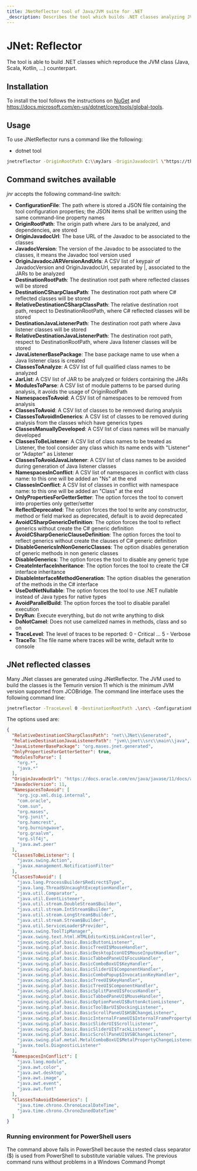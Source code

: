 ```yaml
---
title: JNetReflector tool of Java/JVM suite for .NET
_description: Describes the tool which builds .NET classes analyzing JVM Jar or modules
---
```


# JNet: Reflector

The tool is able to build .NET classes which reproduce the JVM class (Java, Scala, Kotlin, ...) counterpart.

## Installation

To install the tool follows the instructions on [NuGet](https://www.nuget.org/packages/MASES.JNetReflector/) and https://docs.microsoft.com/en-us/dotnet/core/tools/global-tools.

## Usage

To use JNetReflector runs a command like the following:

* dotnet tool

```sh
jnetreflector -OriginRootPath C:\\myJars -OriginJavadocUrl \"https://thehost/javadoc/\" -JavadocVersion 11 -DestinationRootPath C:\\ReflectionDestination
```

## Command switches available

_jnr_ accepts the following command-line switch:

* **ConfigurationFile**: The path where is stored a JSON file containing the tool configuration properties; the JSON items shall be written using the same command-line property names
* **OriginRootPath**: The origin path where Jars to be analyzed, and dependencies, are stored
* **OriginJavadocUrl**: The base URL of the Javadoc to be associated to the classes
* **JavadocVersion**: The version of the Javadoc to be associated to the classes, it means the Javadoc tool version used
* **OriginJavadocJARVersionAndUrls**: A CSV list of keypair of JavadocVersion and OriginJavadocUrl, separated by |, associated to the JARs to be analyzed
* **DestinationRootPath**: The destination root path where reflected classes will be stored
* **DestinationCSharpClassPath**: The destination root path where C# reflected classes will be stored
* **RelativeDestinationCSharpClassPath**: The relative destination root path, respect to DestinationRootPath, where C# reflected classes will be stored
* **DestinationJavaListenerPath**: The destination root path where Java listener classes will be stored
* **RelativeDestinationJavaListenerPath**: The destination root path, respect to DestinationRootPath, where Java listener classes will be stored
* **JavaListenerBasePackage**: The base package name to use when a Java listener class is created
* **ClassesToAnalyze**: A CSV list of full qualified class names to be analyzed
* **JarList**: A CSV list of JAR to be analyzed or folders containing the JARs
* **ModulesToParse**: A CSV list of module patterns to be parsed during analysis, it avoids the usage of OriginRootPath
* **NamespacesToAvoid**: A CSV list of namespaces to be removed from analysis
* **ClassesToAvoid**: A CSV list of classes to be removed during analysis
* **ClassesToAvoidInGenerics**: A CSV list of classes to be removed during analysis from the classes which have generics types
* **ClassesManuallyDeveloped**: A CSV list of class names will be manually developed
* **ClassesToBeListener**: A CSV list of class names to be treated as Listener, the tool consider any class which its name ends with "Listener" or "Adapter" as Listener
* **ClassesToAvoidJavaListener**: A CSV list of class names to be avoided during generation of Java listener classes
* **NamespacesInConflict**: A CSV list of namespaces in conflict with class name: to this one will be added an "Ns" at the end
* **ClassesInConflict**: A CSV list of classes in conflict with namespace name: to this one will be added an "Class" at the end
* **OnlyPropertiesForGetterSetter**: The option forces the tool to convert into properties only getter/setter
* **ReflectDeprecated**: The option forces the tool to write any constructor, method or field marked as deprecated, default is to avoid deprecated
* **AvoidCSharpGenericDefinition**: The option forces the tool to reflect generics without create the C# generic definition
* **AvoidCSharpGenericClauseDefinition**: The option forces the tool to reflect generics without create the clauses of C# generic definition
* **DisableGenericsInNonGenericClasses**: The option disables generation of generic methods in non generic classes
* **DisableGenerics**: The option forces the tool to disable any generic type
* **CreateInterfaceInheritance**: The option forces the tool to create the C# interface inheritance
* **DisableInterfaceMethodGeneration**: The option disables the generation of the methods in the C# interface
* **UseDotNetNullable**: The option forces the tool to use .NET nullable instead of Java types for native types
* **AvoidParallelBuild**: The option forces the tool to disable parallel execution
* **DryRun**: Execute everything, but do not write anything to disk
* **DoNotCamel**: Does not use camelized names in methods, class and so on
* **TraceLevel**: The level of traces to be reported: 0 - Critical ... 5 - Verbose
* **TraceTo**: The file name where traces will be write, default write to console

## JNet reflected classes

Many JNet classes are generated using JNetReflector. The JVM used to build the classes is the Temurin version 11 which is the minimum JVM version supported from JCOBridge.
The command line interface uses the following command line:

```sh
jnetreflector -TraceLevel 0 -DestinationRootPath .\src\ -ConfigurationFile .\src\configuration.json
```

The options used are:

```json
{
  "RelativeDestinationCSharpClassPath": "net\\JNet\\Generated",
  "RelativeDestinationJavaListenerPath": "jvm\\jnet\\src\\main\\java",
  "JavaListenerBasePackage": "org.mases.jnet.generated",
  "OnlyPropertiesForGetterSetter": true,
  "ModulesToParse": [
    "org.*",
    "java.*"
  ],
  "OriginJavadocUrl": "https://docs.oracle.com/en/java/javase/11/docs/api/",
  "JavadocVersion": 11,
  "NamespacesToAvoid": [
    "org.jcp.xml.dsig.internal",
    "com.oracle",
    "com.sun",
    "org.mases",
    "org.junit",
    "org.hamcrest",
    "org.burningwave",
    "org.graalvm",
    "org.slf4j",
    "java.awt.peer"
  ],
  "ClassesToBeListener": [
    "javax.swing.Action",
    "javax.management.NotificationFilter"
  ],
  "ClassesToAvoid": [
    "java.lang.ProcessBuilder$Redirect$Type",
    "java.lang.Thread$UncaughtExceptionHandler",
    "java.util.Comparator",
    "java.util.EventListener",
    "java.util.stream.DoubleStream$Builder",
    "java.util.stream.IntStream$Builder",
    "java.util.stream.LongStream$Builder",
    "java.util.stream.Stream$Builder",
    "java.util.ServiceLoader$Provider",
    "javax.swing.ToolTipManager",
    "javax.swing.text.html.HTMLEditorKit$LinkController",
    "javax.swing.plaf.basic.BasicButtonListener",
    "javax.swing.plaf.basic.BasicTreeUI$MouseHandler",
    "javax.swing.plaf.basic.BasicDesktopIconUI$MouseInputHandler",
    "javax.swing.plaf.basic.BasicTabbedPaneUI$FocusHandler",
    "javax.swing.plaf.basic.BasicComboBoxUI$KeyHandler",
    "javax.swing.plaf.basic.BasicSliderUI$ComponentHandler",
    "javax.swing.plaf.basic.BasicComboPopup$InvocationKeyHandler",
    "javax.swing.plaf.basic.BasicTreeUI$KeyHandler",
    "javax.swing.plaf.basic.BasicTreeUI$ComponentHandler",
    "javax.swing.plaf.basic.BasicSplitPaneUI$FocusHandler",
    "javax.swing.plaf.basic.BasicTabbedPaneUI$MouseHandler",
    "javax.swing.plaf.basic.BasicOptionPaneUI$ButtonActionListener",
    "javax.swing.plaf.basic.BasicToolBarUI$DockingListener",
    "javax.swing.plaf.basic.BasicScrollPaneUI$HSBChangeListener",
    "javax.swing.plaf.basic.BasicInternalFrameUI$InternalFramePropertyChangeListener",
    "javax.swing.plaf.basic.BasicSliderUI$ScrollListener",
    "javax.swing.plaf.basic.BasicSliderUI$TrackListener",
    "javax.swing.plaf.basic.BasicScrollPaneUI$VSBChangeListener",
    "javax.swing.plaf.metal.MetalComboBoxUI$MetalPropertyChangeListener",
    "javax.tools.DiagnosticListener"
  ],
  "NamespacesInConflict": [
    "java.lang.module",
    "java.awt.color",
    "java.awt.desktop",
    "java.awt.image",
    "java.awt.event",
    "java.awt.font"
  ],
  "ClassesToAvoidInGenerics": [
    "java.time.chrono.ChronoLocalDateTime",
    "java.time.chrono.ChronoZonedDateTime"
  ]
}
```

### Running environment for PowerShell users

The command above fails in PowerShell because the nested class separator ($) is used from PowerShell to substitute variable values.
The previous command runs without problems in a Windows Command Prompt
